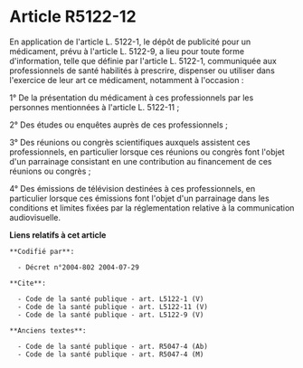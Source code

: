 # Article R5122-12

En application de l'article L. 5122-1, le dépôt de publicité pour un médicament, prévu à l'article L. 5122-9, a lieu pour
toute forme d'information, telle que définie par l'article L. 5122-1, communiquée aux professionnels de santé habilités à
prescrire, dispenser ou utiliser dans l'exercice de leur art ce médicament, notamment à l'occasion :

1° De la présentation du médicament à ces professionnels par les personnes mentionnées à l'article L. 5122-11 ;

2° Des études ou enquêtes auprès de ces professionnels ;

3° Des réunions ou congrès scientifiques auxquels assistent ces professionnels, en particulier lorsque ces réunions ou
congrès font l'objet d'un parrainage consistant en une contribution au financement de ces réunions ou congrès ;

4° Des émissions de télévision destinées à ces professionnels, en particulier lorsque ces émissions font l'objet d'un
parrainage dans les conditions et limites fixées par la réglementation relative à la communication audiovisuelle.

**Liens relatifs à cet article**

	**Codifié par**:

	  - Décret n°2004-802 2004-07-29

	**Cite**:

	  - Code de la santé publique - art. L5122-1 (V)
	  - Code de la santé publique - art. L5122-11 (V)
	  - Code de la santé publique - art. L5122-9 (V)

	**Anciens textes**:

	  - Code de la santé publique - art. R5047-4 (Ab)
	  - Code de la santé publique - art. R5047-4 (M)
